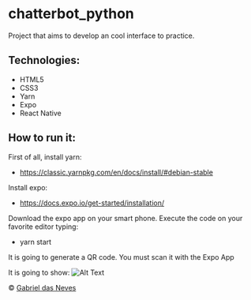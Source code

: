 # chatterbot_python
Project that aims to develop an cool interface to practice.

## Technologies:
- HTML5
- CSS3
- Yarn
- Expo
- React Native

## How to run it:

First of all, install yarn:

- https://classic.yarnpkg.com/en/docs/install/#debian-stable

Install expo:

- https://docs.expo.io/get-started/installation/

Download the expo app on your smart phone. Execute the code on your favorite editor typing:

- yarn start

It is going to generate a QR code. You must scan it with the Expo App

It is going to show:
![Alt Text]( Login-UI-DBZ-based-/src/assets/dbzui.jpg )



 © [Gabriel das Neves](https://gabrieldasneves.github.io/)
